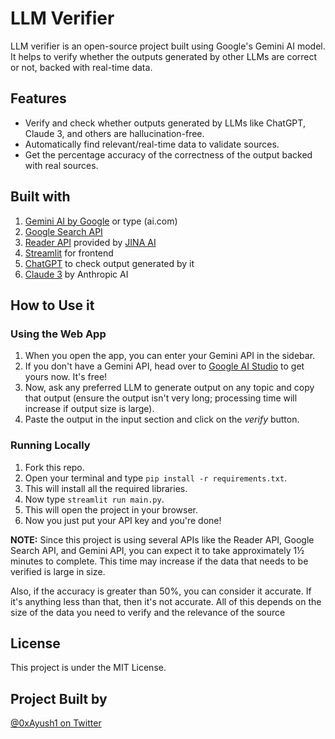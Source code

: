 # LLM Verifier

LLM verifier is an open-source project built using Google's Gemini AI model. It helps to verify whether the outputs generated by other LLMs are correct or not, backed with real-time data.

## Features

- Verify and check whether outputs generated by LLMs like ChatGPT, Claude 3, and others are hallucination-free.
- Automatically find relevant/real-time data to validate sources.
- Get the percentage accuracy of the correctness of the output backed with real sources.

## Built with

1. [Gemini AI by Google](https://gemini.google.com) or type (ai.com) 
2. [Google Search API](https://pypi.org/project/google-search)
3. [Reader API](https://jina.ai/reader) provided by [JINA AI](https://jina.ai)
4. [Streamlit](https://streamlit.io) for frontend
5. [ChatGPT](https://chat.openai.com) to check output generated by it
6. [Claude 3](https://claude.ai) by Anthropic AI

## How to Use it

### Using the Web App

1. When you open the app, you can enter your Gemini API in the sidebar.
2. If you don't have a Gemini API, head over to [Google AI Studio](https://aistudio.google.com/app/prompts/new_chat) to get yours now. It's free!
3. Now, ask any preferred LLM to generate output on any topic and copy that output (ensure the output isn't very long; processing time will increase if output size is large).
4. Paste the output in the input section and click on the *verify* button.

### Running Locally

1. Fork this repo.
2. Open your terminal and type ``` pip install -r requirements.txt ```.
3. This will install all the required libraries.
4. Now type ``` streamlit run main.py ```.
5. This will open the project in your browser.
6. Now you just put your API key and you're done!

**NOTE:** Since this project is using several APIs like the Reader API, Google Search API, and Gemini API, you can expect it to take approximately 1½ minutes to complete. This time may increase if the data that needs to be verified is large in size.

Also, if the accuracy is greater than 50%, you can consider it accurate. If it's anything less than that, then it's not accurate. All of this depends on the size of the data you need to verify and the relevance of the source

## License

This project is under the MIT License.

## Project Built by

[@0xAyush1 on Twitter](https://twitter.com/@0xayush1)
